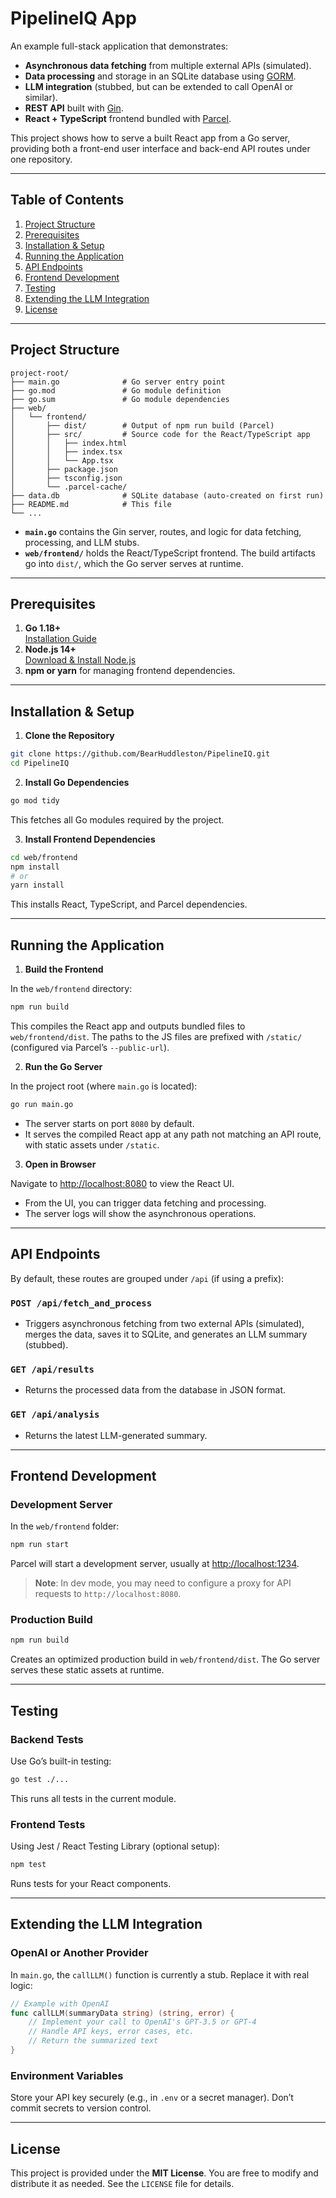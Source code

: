 # PipelineIQ App

An example full-stack application that demonstrates:

-   **Asynchronous data fetching** from multiple external APIs (simulated).
-   **Data processing** and storage in an SQLite database using [GORM](https://gorm.io/).
-   **LLM integration** (stubbed, but can be extended to call OpenAI or similar).
-   **REST API** built with [Gin](https://github.com/gin-gonic/gin).
-   **React + TypeScript** frontend bundled with [Parcel](https://parceljs.org/).

This project shows how to serve a built React app from a Go server, providing both a front-end user interface and back-end API routes under one repository.

---

## Table of Contents

1. [Project Structure](#project-structure)
2. [Prerequisites](#prerequisites)
3. [Installation & Setup](#installation--setup)
4. [Running the Application](#running-the-application)
5. [API Endpoints](#api-endpoints)
6. [Frontend Development](#frontend-development)
7. [Testing](#testing)
8. [Extending the LLM Integration](#extending-the-llm-integration)
9. [License](#license)

---

## Project Structure

```
project-root/
├── main.go              # Go server entry point
├── go.mod               # Go module definition
├── go.sum               # Go module dependencies
├── web/
│   └── frontend/
│       ├── dist/        # Output of npm run build (Parcel)
│       ├── src/         # Source code for the React/TypeScript app
│       │   ├── index.html
│       │   ├── index.tsx
│       │   └── App.tsx
│       ├── package.json
│       ├── tsconfig.json
│       └── .parcel-cache/
├── data.db              # SQLite database (auto-created on first run)
├── README.md            # This file
└── ...
```

-   **`main.go`** contains the Gin server, routes, and logic for data fetching, processing, and LLM stubs.
-   **`web/frontend/`** holds the React/TypeScript frontend. The build artifacts go into `dist/`, which the Go server serves at runtime.

---

## Prerequisites

1. **Go 1.18+**  
   [Installation Guide](https://go.dev/doc/install)
2. **Node.js 14+**  
   [Download & Install Node.js](https://nodejs.org/)
3. **npm or yarn** for managing frontend dependencies.

---

## Installation & Setup

1. **Clone the Repository**

```bash
git clone https://github.com/BearHuddleston/PipelineIQ.git
cd PipelineIQ
```

2. **Install Go Dependencies**

```bash
go mod tidy
```

This fetches all Go modules required by the project.

3. **Install Frontend Dependencies**

```bash
cd web/frontend
npm install
# or
yarn install
```

This installs React, TypeScript, and Parcel dependencies.

---

## Running the Application

1. **Build the Frontend**

In the `web/frontend` directory:

```bash
npm run build
```

This compiles the React app and outputs bundled files to `web/frontend/dist`. The paths to the JS files are prefixed with `/static/` (configured via Parcel’s `--public-url`).

2. **Run the Go Server**

In the project root (where `main.go` is located):

```bash
go run main.go
```

-   The server starts on port `8080` by default.
-   It serves the compiled React app at any path not matching an API route, with static assets under `/static`.

3. **Open in Browser**

Navigate to [http://localhost:8080](http://localhost:8080) to view the React UI.

-   From the UI, you can trigger data fetching and processing.
-   The server logs will show the asynchronous operations.

---

## API Endpoints

By default, these routes are grouped under `/api` (if using a prefix):

### `POST /api/fetch_and_process`

-   Triggers asynchronous fetching from two external APIs (simulated), merges the data, saves it to SQLite, and generates an LLM summary (stubbed).

### `GET /api/results`

-   Returns the processed data from the database in JSON format.

### `GET /api/analysis`

-   Returns the latest LLM-generated summary.

---

## Frontend Development

### Development Server

In the `web/frontend` folder:

```bash
npm run start
```

Parcel will start a development server, usually at [http://localhost:1234](http://localhost:1234).

> **Note**: In dev mode, you may need to configure a proxy for API requests to `http://localhost:8080`.

### Production Build

```bash
npm run build
```

Creates an optimized production build in `web/frontend/dist`. The Go server serves these static assets at runtime.

---

## Testing

### Backend Tests

Use Go’s built-in testing:

```bash
go test ./...
```

This runs all tests in the current module.

### Frontend Tests

Using Jest / React Testing Library (optional setup):

```bash
npm test
```

Runs tests for your React components.

---

## Extending the LLM Integration

### OpenAI or Another Provider

In `main.go`, the `callLLM()` function is currently a stub. Replace it with real logic:

```go
// Example with OpenAI
func callLLM(summaryData string) (string, error) {
    // Implement your call to OpenAI's GPT-3.5 or GPT-4
    // Handle API keys, error cases, etc.
    // Return the summarized text
}
```

### Environment Variables

Store your API key securely (e.g., in `.env` or a secret manager). Don’t commit secrets to version control.

---

## License

This project is provided under the **MIT License**. You are free to modify and distribute it as needed. See the `LICENSE` file for details.
